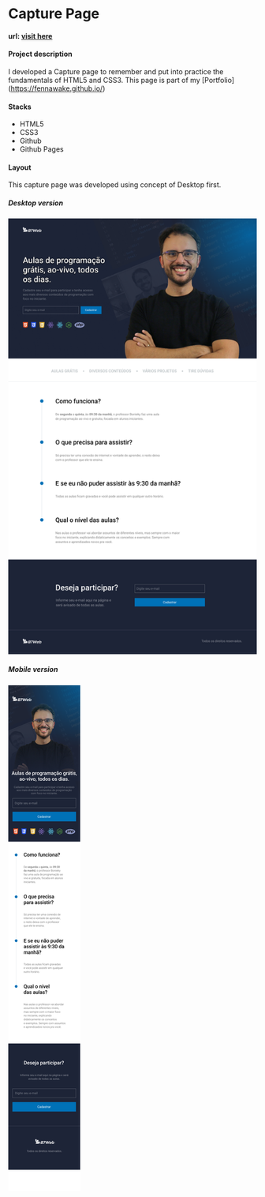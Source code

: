 # Capture Page

#### url: [visit here](https://fennawake.github.io/capture-page-html-css/)

#### Project description

I developed a Capture page to remember and put into practice the fundamentals of HTML5 and CSS3. This page is part of my [Portfolio] (https://fennawake.github.io/)

#### Stacks

- HTML5
- CSS3
- Github
- Github Pages

#### Layout

This capture page was developed using concept of Desktop first.

##### Desktop version

![Desktop.png](/assets/images/layout/Desktop.png)

##### Mobile version

![Mobile.png](assets/images/layout/Mobile.png)
